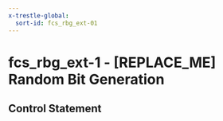 ```yaml
---
x-trestle-global:
  sort-id: fcs_rbg_ext-01
---
```


# fcs_rbg_ext-1 - \[REPLACE_ME\] Random Bit Generation

## Control Statement
